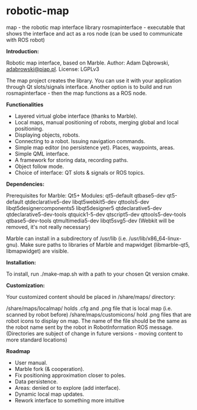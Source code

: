 # robotic-map
map - the robotic map interface library
rosmapinterface - executable that shows the interface and act as a ros node (can be used to communicate with ROS robot) 

<b>Introduction:</b>

Robotic map interface, based on Marble. Author: Adam Dąbrowski, adabrowski@piap.pl. License: LGPLv3

The map project creates the library. You can use it with your application through Qt slots/signals interface. Another option is to build and run rosmapinterface - then the map functions as a ROS node.

<b>Functionalities</b>

- Layered virtual globe interface (thanks to Marble).
- Local maps, manual positioning of robots, merging global and local positioning.
- Displaying objects, robots.
- Connecting to a robot. Issuing navigation commands.
- Simple map editor (no persistence yet). Places, waypoints, areas.
- Simple QML interface.
- A framework for storing data, recording paths.
- Object follow mode.
- Choice of interface: QT slots & signals or ROS topics.

<b>Dependencies:</b>

Prerequisites for Marble: Qt5+ Modules: qt5-default qtbase5-dev qt5-default qtdeclarative5-dev libqt5webkit5-dev qttools5-dev libqt5designercomponents5 libqt5designer5 qtdeclarative5-dev qtdeclarative5-dev-tools qtquick1-5-dev qtscript5-dev qttools5-dev-tools qtbase5-dev-tools qtmultimedia5-dev libqt5svg5-dev (Webkit will be removed, it's not really necessary)

Marble can install in a subdirectory of /usr/lib (i.e. /usr/lib/x86_64-linux-gnu). Make sure paths to libraries of Marble and mapwidget (libmarble-qt5, libmapwidget) are visible.

<b>Installation:</b>

To install, run ./make-map.sh with a path to your chosen Qt version cmake.

<b>Customization:</b>

Your customized content should be placed in /share/maps/ directory:

/share/maps/localmap/ holds .cfg and .png file that is local map (i.e. scanned by robot before)
/share/maps/customicons/ hold .png files that are robot icons to display on map. The name of the file should be the same as the robot name sent by the robot in RobotInformation ROS message. (Directories are subject of change in future versions - moving content to more standard locations)

<b> Roadmap </b>

- User manual.
- Marble fork (& cooperation).
- Fix positioning approximation closer to poles.
- Data persistence.
- Areas: denied or to explore (add interface).
- Dynamic local map updates.
- Rework interface to something more intuitive



